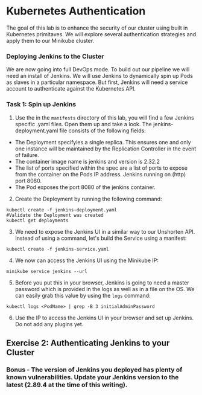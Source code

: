 # Kubernetes Authentication

The goal of this lab is to enhance the security of our cluster using built in Kubernetes primitaves. We will explore several authentication strategies and apply them to our Minikube cluster.

### Deploying Jenkins to the Cluster
We are now going into full DevOps mode. To build out our pipeline we will need an install of Jenkins. We will use Jenkins to dynamically spin up Pods as slaves in a particular namespace. But first, Jenkins will need a service account to authenticate against the Kubernetes API.

### Task 1: Spin up Jenkins
1. Use the in the `manifests` directory of this lab, you will find a few Jenkins specific .yaml files. Open them up and take a look. The jenkins-deployment.yaml file consists of the following fields:
* The Deployment specifyies a single replica. This ensures one and only one instance will be maintained by the Replication Controller in the event of failure.
* The container image name is jenkins and version is 2.32.2
* The list of ports specified within the spec are a list of ports to expose from the container on the Pods IP address.
Jenkins running on (http) port 8080.
* The Pod exposes the port 8080 of the jenkins container.

2. Create the Deployment by running the following command:
```
kubectl create -f jenkins-deployment.yaml
#Validate the Deployment was created
kubectl get deployments
```

3. We need to expose the Jenkins UI in a similar way to our Unshorten API. Instead of using a command, let's build the Service using a manifest:
```
kubectl create -f jenkins-service.yaml
```

4. We now can access the Jenkins UI using the Minikube IP:
```
minikube service jenkins --url
```

5. Before you put this in your browser, Jenkins is going to need a master password which is provided in the logs as well as in a file on the OS. We can easily grab this value by using the `logs` command:
```
kubectl logs <PodName> | grep -B 3 initialAdminPassword
```

6. Use the IP to access the Jenkins UI in your browser and set up Jenkins. Do not add any plugins yet.


## Exercise 2: Authenticating Jenkins to your Cluster


### Bonus - The version of Jenkins you deployed has plenty of known vulnerabilities. Update your Jenkins version to the latest (2.89.4 at the time of this writing). 
